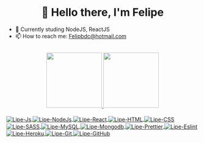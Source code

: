 <head> <html> <h1>   </head> <body>
<h1 align="center"> 👋 Hello there, I'm Felipe </h1>

- 🌱 Currently studing NodeJS, ReactJS
- 📫 How to reach me: Felipbdc@hotmail.com

##
<div align="center">
  <a href="https://github.com/felipbdc">
  <img height="145em" src="https://github-readme-stats.vercel.app/api?username=Lipeb&show_icons=true&theme=merko&include_all_commits=true&count_private=true"/>
  <img height="145em" src="https://github-readme-stats.vercel.app/api/top-langs/?username=Lipeb&layout=compact&langs_count=7&theme=merko"/>
</div>

<div style="display: inline_block"><br>
  <img align="center" alt="Lipe-Js" src=https://img.shields.io/badge/JavaScript-404D59?style=badge&logo=javascript&logoColor=yellow>
  <img align="center" alt="Lipe-NodeJs" src=https://img.shields.io/badge/Node.js-404D59?style=badge&logo=node.js&logoColor=green>
  <img align="center" alt="Lipe-React" src=https://img.shields.io/badge/React-404D59?style=badge&logo=react&logoColor=white/>
  <img align="center" alt="Lipe-HTML" src=https://img.shields.io/badge/HTML5-404D59?style=badge&logo=html5&logoColor=white/>
  <img align="center" alt="Lipe-CSS" src=https://img.shields.io/badge/CSS3-404D59?style=badge&logo=css3&logoColor=blue/>
  <img align="center" alt="Lipe-SASS" src=https://img.shields.io/badge/SASS-404D59?style=badge&logo=SASS&logoColor=blue/>
  <img align="center" alt="Lipe-MySQL" src=https://img.shields.io/badge/MySQL-404D59?style=badge&logo=mysql&logoColor=white/>
  <img align="center" alt="Lipe-Mongodb" src=https://img.shields.io/badge/MongoDB-404D59?style=badge&logo=mongodb&logoColor=green/>
  <img align="center" alt="Lipe-Prettier" src=https://img.shields.io/badge/Prettier-404D59?style=badge&logo=prettier&logoColor=white/>
  <img align="center" alt="Lipe-Eslint" src=https://img.shields.io/badge/Eslint-404D59?style=badge&logo=Eslint&logoColor=white/>
  <img align="center" alt="Lipe-Heroku" src=https://img.shields.io/badge/Heroku-404D59?style=badge&logo=heroku&logoColor=purple/>
  <img align="center" alt="Lipe-Git" src=https://img.shields.io/badge/Git-404D59?style=badge&logo=git&logoColor=red/>
  <img align="center" alt="Lipe-GitHub" src=https://img.shields.io/badge/GitHub-404D59?style=badge&logo=GitHub&logoColor=red/>
</div>

